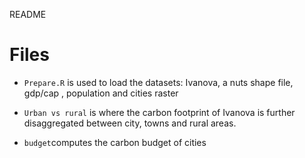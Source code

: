 README

# Files

 - `Prepare.R` is used to load the datasets: Ivanova, a nuts shape file, gdp/cap , population and cities raster

 - `Urban vs rural` is where the carbon footprint of Ivanova is further disaggregated between city, towns and rural areas.

 - `budget`computes the carbon budget of cities